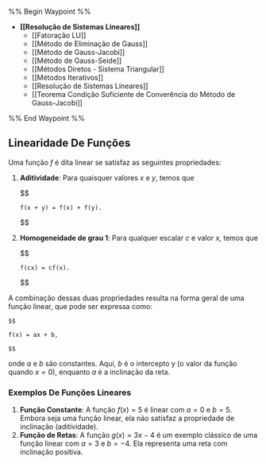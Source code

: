 %% Begin Waypoint %%
- **[[Resolução de Sistemas Lineares]]**
	- [[Fatoração LU]]
	- [[Método de Eliminação de Gauss]]
	- [[Método de Gauss-Jacobi]]
	- [[Método de Gauss-Seide]]
	- [[Métodos Diretos - Sistema Triangular]]
	- [[Métodos Iterativos]]
	- [[Resolução de Sistemas Lineares]]
	- [[Teorema Condição Suficiente de Converência do Método de Gauss-Jacobi]]

%% End Waypoint %%

## Linearidade De Funções

Uma função $f$ é dita linear se satisfaz as seguintes propriedades:

1. **Aditividade**: Para quaisquer valores $x$ e $y$, temos que

	$$
	
	   f(x + y) = f(x) + f(y).
	
	$$

2. **Homogeneidade de grau 1**: Para qualquer escalar $c$ e valor $x$, temos que

   $$
	
	   f(cx) = cf(x).
	
	$$

A combinação dessas duas propriedades resulta na forma geral de uma função linear, que pode ser expressa como:

	$$
	
	f(x) = ax + b,
	
	$$

onde $a$ e $b$ são constantes. Aqui, $b$ é o intercepto y (o valor da função quando $x=0$), enquanto $a$ é a inclinação da reta.

### Exemplos De Funções Lineares

1. **Função Constante**: A função $f(x) = 5$ é linear com $a = 0$ e $b = 5$. Embora seja uma função linear, ela não satisfaz a propriedade de inclinação (aditividade).
2. **Função de Retas**: A função $g(x) = 3x - 4$ é um exemplo clássico de uma função linear com $a = 3$ e $b = -4$. Ela representa uma reta com inclinação positiva.
